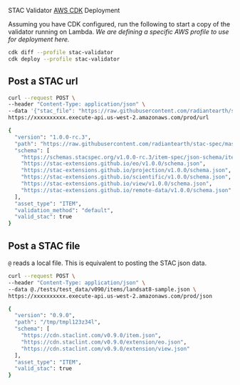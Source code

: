 STAC Validator [AWS CDK](https://aws.amazon.com/cdk/) Deployment

Assuming you have CDK configured, run the following to start a copy of the validator running on Lambda. *We are defining a specific AWS profile to use for deployment here.*

```bash
cdk diff --profile stac-validator
cdk deploy --profile stac-validator
```

## Post a STAC url 

```bash
curl --request POST \
--header "Content-Type: application/json" \
--data '{"stac_file": "https://raw.githubusercontent.com/radiantearth/stac-spec/master/examples/extended-item.json"}' \
https://xxxxxxxxxx.execute-api.us-west-2.amazonaws.com/prod/url

{
  "version": "1.0.0-rc.3",
  "path": "https://raw.githubusercontent.com/radiantearth/stac-spec/master/examples/extended-item.json",
  "schema": [
    "https://schemas.stacspec.org/v1.0.0-rc.3/item-spec/json-schema/item.json",
    "https://stac-extensions.github.io/eo/v1.0.0/schema.json",
    "https://stac-extensions.github.io/projection/v1.0.0/schema.json",
    "https://stac-extensions.github.io/scientific/v1.0.0/schema.json",
    "https://stac-extensions.github.io/view/v1.0.0/schema.json",
    "https://stac-extensions.github.io/remote-data/v1.0.0/schema.json"
  ],
  "asset_type": "ITEM",
  "validation_method": "default",
  "valid_stac": true
}

```

## Post a STAC file 
`@` reads a local file. This is equivalent to posting the STAC json data.
```bash
curl --request POST \
--header "Content-Type: application/json" \
--data @./tests/test_data/v090/items/landsat8-sample.json \
https://xxxxxxxxxx.execute-api.us-west-2.amazonaws.com/prod/json

{
  "version": "0.9.0",
  "path": "/tmp/tmpl123z34l",
  "schema": [
    "https://cdn.staclint.com/v0.9.0/item.json",
    "https://cdn.staclint.com/v0.9.0/extension/eo.json",
    "https://cdn.staclint.com/v0.9.0/extension/view.json"
  ],
  "asset_type": "ITEM",
  "valid_stac": true
}

```